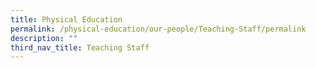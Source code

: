 ```yaml
---
title: Physical Education
permalink: /physical-education/our-people/Teaching-Staff/permalink
description: ""
third_nav_title: Teaching Staff
---
```

